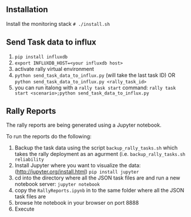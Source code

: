 ## Installation
Install the monitoring stack
`# ./install.sh`

## Send Task data to influx
1. `pip install influxdb`
2. `export INFLUXDB_HOST=<your influxdb host>`
3. activate rally virtual environment
4. `python send_task_data_to_influx.py` (will take the last task ID) OR `python send_task_data_to_influx.py <rally_task_id>`
5. you can run italong with a `rally task start` command: `rally task start <scenario>;python send_task_data_to_influx.py`

## Rally Reports

The rally reports are being generated using a Jupyter notebook.

To run the reports do the following:
1. Backup the task data using the script `backup_rally_tasks.sh` which takes the rally deployment as an agurment
(i.e. `backup_rally_tasks.sh reliability`
2. Install Jupyter where you want to visualize the data: (http://jupyter.org/install.html)
`pip install jupyter`
3. cd into the directory where all the JSON task files are and run a new notebook server:
`jupyter notebook`
4. copy the `RallyReports.ipynb` in to the same folder where all the JSON task files are
5. browse hte notebook in your browser on port 8888
6. Execute